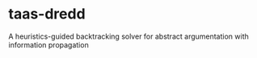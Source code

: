 # taas-dredd
A heuristics-guided backtracking solver for abstract argumentation with information propagation
